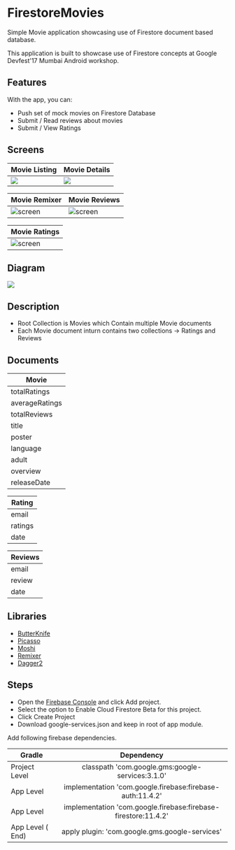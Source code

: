 # FirestoreMovies
Simple Movie application showcasing use of Firestore document based database.

This application is built to showcase use of Firestore concepts at Google Devfest'17 Mumbai Android workshop.

## Features

With the app, you can:
* Push set of mock movies on Firestore Database
* Submit / Read reviews about movies
* Submit / View Ratings

## Screens
| Movie Listing  | Movie Details |
| ------------- | ------------- |
| ![](../master/art/movie_list.png)  | ![](../master/art/movie_details.png)  |

| Movie Remixer  | Movie Reviews |
| ------------- | ------------- |
| ![screen](../master/art/movie_remixer.png)  | ![screen](../master/art/movie_reviews.png)  |

| Movie Ratings |
| ------------- |
| ![screen](../master/art/movie_ratings.png)|

## Diagram

![](../master/art/flowchart.png)

## Description

* Root Collection is Movies which Contain multiple Movie documents
* Each Movie document inturn contains two collections -> Ratings and Reviews

## Documents

| Movie          |  
| ---------------|  
| totalRatings   |  
| averageRatings |  
| totalReviews   |  
| title          |
| poster         |
| language       |   
| adult          | 
| overview       |
| releaseDate    |

| Rating  |
| --------|
| email   |
| ratings |
| date    |

| Reviews |
| --------|
| email   |
| review  |
| date    | 

## Libraries

* [ButterKnife](https://github.com/JakeWharton/butterknife)
* [Picasso](http://square.github.io/picasso/)
* [Moshi](https://github.com/square/moshi)
* [Remixer](https://github.com/material-foundation/material-remixer-android)
* [Dagger2](https://github.com/google/dagger)

## Steps

* Open the [Firebase Console](https://console.firebase.google.com/u/0/) and click Add project.
* Select the option to Enable Cloud Firestore Beta for this project.
* Click Create Project
* Download google-services.json and keep in root of app module.

Add following firebase dependencies.

| Gradle        | Dependency    |
| ------------- |:-------------:|
| Project Level | classpath 'com.google.gms:google-services:3.1.0'                    |
| App Level     | implementation 'com.google.firebase:firebase-auth:11.4.2'           |
| App Level     | implementation 'com.google.firebase:firebase-firestore:11.4.2'      |
| App Level ( End)     | apply plugin: 'com.google.gms.google-services'      |
